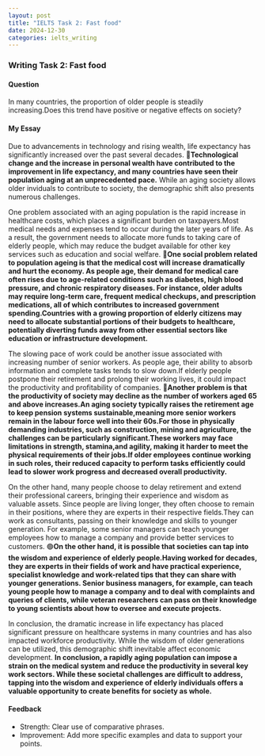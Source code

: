 ```yaml
---
layout: post
title: "IELTS Task 2: Fast food"
date: 2024-12-30
categories: ielts_writing
---
```


### Writing Task 2: Fast food

#### Question
In many countries, the proportion of older people is steadily increasing.Does this trend have positive or negative effects on society?

#### My Essay
Due to advancements in technology and rising wealth, life expectancy has significantly increased over the past several decades. 
🔴**Technological change and the increase in personal wealth have contributed to the improvement in life expectancy, and many countries have seen their population aging at an unprecedented pace.**
While an aging society allows older inviduals to contribute to society, the demographic shift also presents numerous challenges.

One problem associated with an aging population is the rapid increase in healthcare costs, which places a significant burden on taxpayers.Most medical needs and expenses tend to occur during the later years of life. As a result, the government needs to allocate more funds to taking care of elderly people, which may reduce the budget available for other key services such as education and social welfare.
🔴**One social problem related to population ageing is that the medical cost will increase dramatically and hurt the economy. As people age, their demand for medical care often rises due to age-related conditions such as diabetes, high blood pressure, and chronic respiratory diseases. For instance, older adults may require long-term care, frequent medical checkups, and prescription medications, all of which contributes to increased government spending.Countries with a growing proportion of elderly citizens may need to allocate substantial portions of their budgets to healthcare, potentially diverting funds away from other essential sectors like education or infrastructure development.**

The slowing pace of work could be another issue associated with increasing number of senior workers. As people age, their ability to absorb information and complete tasks tends to slow down.If elderly people postpone their retirement and prolong their working lives, it could impact the productivity and profitability of companies.
🔴**Another problem is that the productivity of society may decline as the number of workers aged 65 and above increases.An aging society typically raises the retirement age to keep pension systems sustainable,meaning more senior workers remain in the labour force well into their 60s.For those in physically demanding industries, such as construction, mining and agriculture, the challenges can be particularly significant.These workers may face limitations in strength, stamina,and agility, making it harder to meet the physical requirements of their jobs.If older employees continue working in such roles, their reduced capacity to perform tasks efficiently could lead to slower work progress and decreased overall productivity.**

On the other hand, many people choose to delay retirement and extend their professional careers, bringing their experience and wisdom as valuable assets. Since people are living longer, they often choose to remain in their positions, where they are experts in their respective fields.They can work as consultants, passing on their knowledge and skills to younger generation. For example, some senior managers can teach younger employees how to manage a company and provide better services to customers.
🟢**On the other hand, it is possible that societies can tap into the wisdom and experience of elderly people.Having worked for decades, they are experts in their fields of work and have practical experience, specialist knowledge and work-related tips that they can share with younger generations. Senior business managers, for example, can teach young people how to manage a company and to deal with complaints and queries of clients, while veteran researchers can pass on their knowledge to young scientists about how to oversee and execute projects.**

In conclusion, the dramatic increase in life expectancy has placed significant pressure on healthcare systems in many countries and has also impacted workforce productivity. While the wisdom of older generations can be utilized, this demographic shift inevitable affect economic development.
**In conclusion, a rapidly aging population can impose a strain on the medical system and reduce the productivity in several key work sectors. While these societal challenges are difficult to address, tapping into the wisdom and experience of elderly individuals offers a valuable opportunity to create benefits for society as whole.**





#### Feedback
- Strength: Clear use of comparative phrases.
- Improvement: Add more specific examples and data to support your points.
